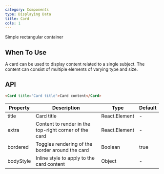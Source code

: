 ```yaml
---
category: Components
type: Displaying Data
title: Card
cols: 1
---
```


Simple rectangular container

## When To Use

A card can be used to display content related to a single subject. The content can consist of multiple elements of varying type and size.

## API

```html
<Card title="Card title">Card content</Card>
```

| Property     | Description           | Type     | Default       |
|----------|----------------|----------|--------------|
| title    | Card title | React.Element   |  -  |
| extra    | Content to render in the top-right corner of the card | React.Element   | - |
| bordered | Toggles rendering of the border around the card | Boolean   |  true  |
| bodyStyle | Inline style to apply to the card content | Object   |  -  |
